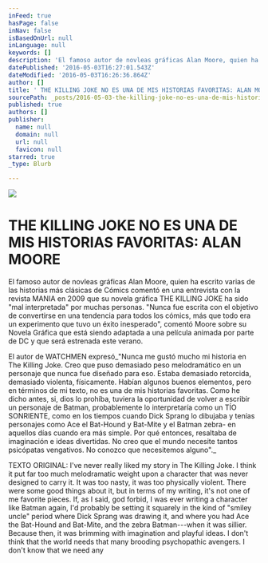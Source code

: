 ```yaml
---
inFeed: true
hasPage: false
inNav: false
isBasedOnUrl: null
inLanguage: null
keywords: []
description: 'El famoso autor de novleas gráficas Alan Moore, quien ha escrito varias de las historias más clásicas de Cómics comentó en una entrevista con la revista MANIA en 2009 que su novela gráfica THE KILLING JOKE ha sido “mal interpretada” por muchas personas. “Nunca fue escrita con el objetivo de convertirse en una tendencia para todos los cómics, más que todo era un experimento que tuvo un éxito inesperado”, comentó Moore sobre su Novela Gráfica que está siendo adaptada a una película animada por parte de DC y que será estrenada este verano. '
datePublished: '2016-05-03T16:27:01.543Z'
dateModified: '2016-05-03T16:26:36.864Z'
author: []
title: ' THE KILLING JOKE NO ES UNA DE MIS HISTORIAS FAVORITAS: ALAN MOORE'
sourcePath: _posts/2016-05-03-the-killing-joke-no-es-una-de-mis-historias-favoritas-alan.md
published: true
authors: []
publisher:
  name: null
  domain: null
  url: null
  favicon: null
starred: true
_type: Blurb

---
```

![](https://the-grid-user-content.s3-us-west-2.amazonaws.com/b836f037-4245-476c-81df-daf9a015cc2b.jpg)

# THE KILLING JOKE NO ES UNA DE MIS HISTORIAS FAVORITAS: ALAN MOORE

El famoso autor de novleas gráficas Alan Moore, quien ha escrito varias de las historias más clásicas de Cómics comentó en una entrevista con la revista MANIA en 2009 que su novela gráfica THE KILLING JOKE ha sido "mal interpretada" por muchas personas. "Nunca fue escrita con el objetivo de convertirse en una tendencia para todos los cómics, más que todo era un experimento que tuvo un éxito inesperado", comentó Moore sobre su Novela Gráfica que está siendo adaptada a una película animada por parte de DC y que será estrenada este verano. 

El autor de WATCHMEN expresó_"Nunca me gustó mucho mi historia en The Killing Joke. Creo que puso demasiado peso melodramático en un personaje que nunca fue diseñado para eso. Estaba demasiado retorcida, demasiado violenta, físicamente. Habían algunos buenos elementos, pero en términos de mi texto, no es una de mis historias favoritas. Como he dicho antes, si, dios lo prohíba, tuviera la oportunidad de volver a escribir un personaje de Batman, probablemente lo interpretaría como un TÍO SONRIENTE, como en los tiempos cuando Dick Sprang lo dibujaba y tenías personajes como Ace el Bat-Hound y Bat-Mite y el Batman zebra- en aquellos días cuando era más simple. Por qué entonces, resaltaba de imaginación e ideas divertidas. No creo que el mundo necesite tantos psicópatas vengativos. No conozco que necesitemos alguno"._

TEXTO ORIGINAL: I've never really liked my story in The Killing Joke. I think it put far too much melodramatic weight upon a character that was never designed to carry it. It was too nasty, it was too physically violent. There were some good things about it, but in terms of my writing, it's not one of me favorite pieces. If, as I said, god forbid, I was ever writing a character like Batman again, I'd probably be setting it squarely in the kind of "smiley uncle" period where Dick Sprang was drawing it, and where you had Ace the Bat-Hound and Bat-Mite, and the zebra Batman---when it was sillier. Because then, it was brimming with imagination and playful ideas. I don't think that the world needs that many brooding psychopathic avengers. I don't know that we need any